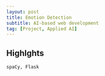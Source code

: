 ```yaml
---
layout: post
title: Emotion Detection
subtitle: AI-based web development
tag: [Project, Applied AI]
---
```


## Highlghts

```text
spaCy, Flask
```

